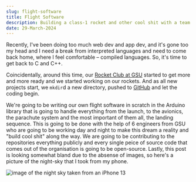 ```yaml
---
slug: flight-software
title: Flight Software
description: Building a class-1 rocket and other cool shit with a team of engineers
date: 29-March-2024
---
```


Recently, I've been doing too much web dev and app dev, and it's gone too my head and I need a break from interpreted languages and need to come back home, where I feel comfortable – compiled languages. So, it's time to get back to C and C++.

Coincidentally, around this time, our [Rocket Club at GSU](https://rocket-tech-gsu.github.io/) started to get more and more ready and we started working on our rockets. And as all new projects start, we `mkdir`d a new directory, pushed to [GitHub](https://github.com/rocket-tech-gsu) and let the coding begin.

We're going to be writing our own flight software in scratch in the Arduino library that is going to handle everything from the launch, to the avionics, the parachute system and the most important of them all, the landing sequence. This is going to be done with the help of 6 engineers from GSU who are going to be working day and night to make this dream a reality and "build cool shit" along the way. We are going to be contributing to the repositories everything publicly and every single peice of source code that comes out of the organisation is going to be open-source. Lastly, this post is looking somewhat bland due to the absense of images, so here's a picture of the night-sky that I took from my phone.

![image of the night sky taken from an iPhone 13](https://i.ibb.co/KVgWVqr/image.png)
